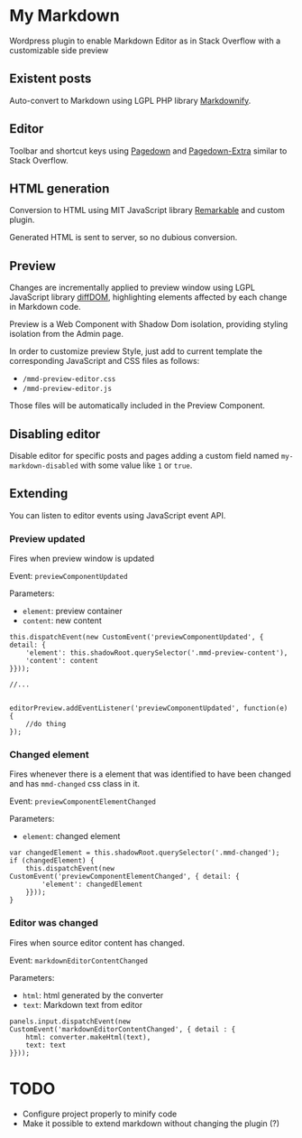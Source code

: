 # My Markdown

Wordpress plugin to enable Markdown Editor as in Stack Overflow with a customizable side preview  

## Existent posts

Auto-convert to Markdown using LGPL PHP library [Markdownify](https://github.com/Elephant418/Markdownify).

## Editor

Toolbar and shortcut keys using [Pagedown](https://github.com/balpha/pagedown) and [Pagedown-Extra](https://github.com/jmcmanus/pagedown-extra)
similar to Stack Overflow.

## HTML generation

Conversion to HTML using MIT JavaScript library [Remarkable](https://github.com/jonschlinkert/remarkable) and custom plugin. 

Generated HTML is sent to server, so no dubious conversion.

## Preview

Changes are incrementally applied to preview window using LGPL JavaScript library [diffDOM](https://github.com/fiduswriter/diffDOM),
highlighting elements affected by each change in Markdown code.

Preview is a Web Component with Shadow Dom isolation, providing styling isolation from the Admin page.

In order to customize preview Style, just add to current template the corresponding JavaScript and CSS files as follows:

- `/mmd-preview-editor.css`
- `/mmd-preview-editor.js`

Those files will be automatically included in the Preview Component.

## Disabling editor

Disable editor for specific posts and pages adding a custom field named `my-markdown-disabled` with some value like `1` or `true`.

## Extending

You can listen to editor events using JavaScript event API. 

### Preview updated

Fires when preview window is updated

Event: `previewComponentUpdated`

Parameters: 
- `element`: preview container
- `content`: new content

```
this.dispatchEvent(new CustomEvent('previewComponentUpdated', { detail: {
    'element': this.shadowRoot.querySelector('.mmd-preview-content'),
    'content': content
}}));

//...


editorPreview.addEventListener('previewComponentUpdated', function(e) {
    //do thing
});
```

### Changed element

Fires whenever there is a element that was identified to have been changed and has `mmd-changed` css class in it.

Event: `previewComponentElementChanged`

Parameters:
- `element`: changed element
                    
```                    
var changedElement = this.shadowRoot.querySelector('.mmd-changed');
if (changedElement) {
    this.dispatchEvent(new CustomEvent('previewComponentElementChanged', { detail: {
        'element': changedElement
    }}));
}
```

### Editor was changed

Fires when source editor content has changed.

Event: `markdownEditorContentChanged`

Parameters:
- `html`: html generated by the converter
- `text`: Markdown text from editor

```
panels.input.dispatchEvent(new CustomEvent('markdownEditorContentChanged', { detail : {
    html: converter.makeHtml(text),
    text: text
}}));
```

# TODO

- Configure project properly to minify code
- Make it possible to extend markdown without changing the plugin (?) 

